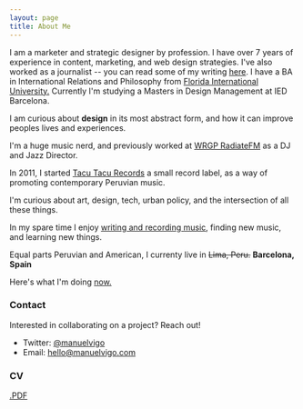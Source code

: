 ```yaml
---
layout: page
title: About Me
---
```


I am a marketer and strategic designer by profession. I have over 7 years of experience in content, marketing, and web design strategies. I've also worked as a journalist -- you can read some of my writing [here](https://mvigo.github.io/published/). I have a BA in International Relations and Philosophy from [Florida International University.](http://www.fiu.edu/) Currently I'm studying a Masters in Design Management at IED Barcelona. 

I am curious about <strong>design</strong> in its most abstract form, and how it can improve peoples lives and experiences.

I'm a huge music nerd, and previously worked at [WRGP RadiateFM](http://wrgp.radio.net/) as a DJ and Jazz Director. 

In 2011, I started [Tacu Tacu Records](https://tacutacu.pe) a small record label, as a way of promoting contemporary Peruvian music.

I'm curious about art, design, tech, urban policy, and the intersection of all these things.

In my spare time I enjoy [writing and recording music](https://mvmv.bandcamp.com), finding new music, and learning new things. 

Equal parts Peruvian and American, I currenty live in <del> Lima, Peru.</del> <strong> Barcelona, Spain </strong>

Here's what I'm doing [now.](https://mvigo.github.io/now)

### Contact

Interested in collaborating on a project? Reach out!

* Twitter: <a href="https://twitter.com/manuelvigo">@manuelvigo</a>
* Email: <a href="mailto:hello@manuelvigo.com">hello@manuelvigo.com</a>

### CV
<a href="http://manuelvigo.com/CV.pdf">.PDF</a>




<!-- I love learning about cool things like [Arduino](https://www.arduino.cc/), and Jekyll -- which was used to develop this [small site](https://mvigo.github.io/SiteInfo/). 

In the past year my design work has received international recognition, including: 

* <strong>2016 Ibero American Biennial of Design - Official Selection</strong> <br> 
Selected by the Asociación Diseñadores de Madrid [(DIMAD)](http://www.bid-dimad.org/) to represent Peru in the service design category. 

* <strong>PerúDesignNet</strong> <br> 
[PerúDesignNet](http://perudesignnet.com/en/) was an international design and innovation competition that brought together universities, companies and citizens from all over the world, with the aim of using design to promote change and progress within Peru. 

--> 

<!--
<p class="message">
  Hey there! This page is included as an example. Feel free to customize it for your own use upon downloading. Carry on!
</p>

In the novel, *The Strange Case of Dr. Jeykll and Mr. Hyde*, Mr. Poole is Dr. Jekyll's virtuous and loyal butler. Similarly, Poole is an upstanding and effective butler that helps you build Jekyll themes. It's made by [@mdo](https://twitter.com/mdo).

There are currently two themes built on Poole:

* [Hyde](http://hyde.getpoole.com)
* [Lanyon](http://lanyon.getpoole.com)

Learn more and contribute on [GitHub](https://github.com/poole).

## Setup

Some fun facts about the setup of this project include:

* Built for [Jekyll](http://jekyllrb.com)
* Developed on GitHub and hosted for free on [GitHub Pages](https://pages.github.com)
* Coded with [Sublime Text 2](http://sublimetext.com), an amazing code editor

Thanks for reading!

-->

